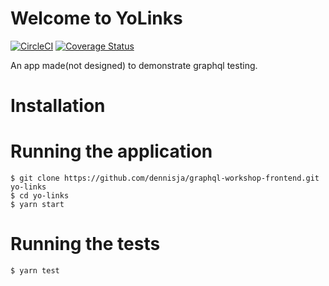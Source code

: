 # Welcome to YoLinks

[![CircleCI](https://circleci.com/gh/dennisja/graphql-workshop-frontend.svg?style=svg)](https://circleci.com/gh/dennisja/graphql-workshop-frontend) [![Coverage Status](https://coveralls.io/repos/github/dennisja/graphql-workshop-frontend/badge.svg?branch=master)](https://coveralls.io/github/dennisja/graphql-workshop-frontend?branch=master)

An app made(not designed) to demonstrate graphql testing.

# Installation

# Running the application

```
$ git clone https://github.com/dennisja/graphql-workshop-frontend.git yo-links
$ cd yo-links
$ yarn start
```

# Running the tests

```
$ yarn test
```
